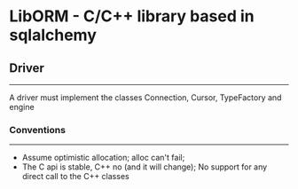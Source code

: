 # LibORM - C/C++ library based in sqlalchemy

## Driver

---

A driver must implement the classes Connection, Cursor, TypeFactory and engine

### Conventions

---

- Assume optimistic allocation; alloc can't fail;
- The C api is stable, C++ no (and it will change); No support for any direct call to the C++ classes
